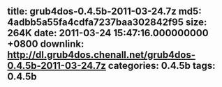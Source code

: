 title: grub4dos-0.4.5b-2011-03-24.7z
md5: 4adbb5a55fa4cdfa7237baa302842f95
size: 264K
date: 2011-03-24 15:47:16.000000000 +0800
downlink: http://dl.grub4dos.chenall.net/grub4dos-0.4.5b-2011-03-24.7z
categories: 0.4.5b
tags: 0.4.5b
---

